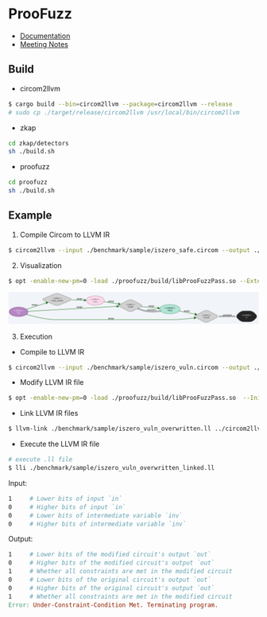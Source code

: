 # ProoFuzz

- [Documentation](./doc/)
- [Meeting Notes](./NOTE.md)

## Build

- circom2llvm

```bash
$ cargo build --bin=circom2llvm --package=circom2llvm --release
# sudo cp ./target/release/circom2llvm /usr/local/bin/circom2llvm
```

- zkap

```bash
cd zkap/detectors
sh ./build.sh
```

- proofuzz

```bash
cd proofuzz
sh ./build.sh
```


## Example

1. Compile Circom to LLVM IR

```bash
$ circom2llvm --input ./benchmark/sample/iszero_safe.circom --output ./benchmark/sample/
```

2. Visualization

```bash
$ opt -enable-new-pm=0 -load ./proofuzz/build/libProoFuzzPass.so --ExtendedPrintGraphviz -S ./benchmark/sample/iszero_safe.ll -o /dev/null 2> ./benchmark/sample/iszero_safe.dot
```

<img src="./benchmark/sample/iszero_safe_graphviz.svg" width=900>


3. Execution

- Compile to LLVM IR

```bash
$ circom2llvm --input ./benchmark/sample/iszero_vuln.circom --output ./benchmark/sample/
```

- Modify LLVM IR file

```bash
$ opt -enable-new-pm=0 -load ./proofuzz/build/libProoFuzzPass.so  --InitializeConstraintPass --MainAdderPass --enable-overwrite-free-variables --printout-outputs --printout-constraints -S ./benchmark/sample/iszero_vuln.ll -o ./benchmark/sample/iszero_vuln_overwritten.ll
```

- Link LLVM IR files

```bash
$ llvm-link ./benchmark/sample/iszero_vuln_overwritten.ll ../circom2llvm/utils/field_operations.ll -o ./benchmark/sample/iszero_vuln_overwritten_linked.ll
```

- Execute the LLVM IR file

```bash
# execute .ll file
$ lli ./benchmark/sample/iszero_vuln_overwritten_linked.ll
```

Input:

```makefile
1     # Lower bits of input `in`
0     # Higher bits of input `in`
0     # Lower bits of intermediate variable `inv`
0     # Higher bits of intermediate variable `inv`
```

Output:

```makefile
1     # Lower bits of the modified circuit's output `out`
0     # Higher bits of the modified circuit's output `out`
1     # Whether all constraints are met in the modified circuit
0     # Lower bits of the original circuit's output `out`
0     # Higher bits of the original circuit's output `out`
1     # Whether all constraints are met in the modified circuit
Error: Under-Constraint-Condition Met. Terminating program.
```
